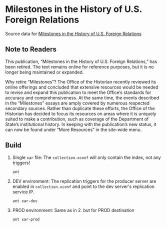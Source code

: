 # Milestones in the History of U.S. Foreign Relations

Source data for [Milestones in the History of U.S. Foreign Relations](https://history.state.gov/milestones)

## Note to Readers

This publication, “Milestones in the History of U.S. Foreign Relations,” has been retired. The text remains online for reference purposes, but it is no longer being maintained or expanded.

Why retire “Milestones”? The Office of the Historian recently reviewed its online offerings and concluded that extensive resources would be needed to revise and expand this publication to meet the Office’s standards for accuracy and comprehensiveness. At the same time, the events described in the “Milestones” essays are amply covered by numerous respected secondary sources. Rather than duplicate these efforts, the Office of the Historian has decided to focus its resources on areas where it is uniquely suited to make a contribution, such as coverage of the Department of State’s institutional history. In keeping with the publication’s new status, it can now be found under “More Resources” in the site-wide menu.

## Build

1. Single `xar` file: The `collection.xconf` will only contain the index, not any triggers!
    ```shell
    ant
    ```

2. DEV environment: The replication triggers for the producer server are enabled in  `collection.xconf` and point to the dev server's replication service IP.
    ```shell
    ant xar-dev
    ```

3. PROD environment: Same as in 2. but for PROD destination
    ```shell
    ant xar-prod
    ```
